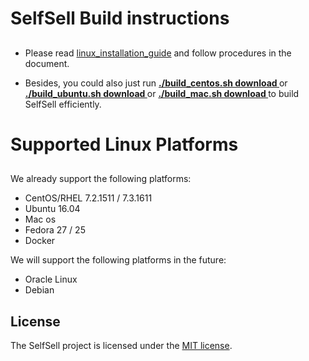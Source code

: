 # SelfSell Build instructions
##
- Please read [linux_installation_guide](https://github.com/SelfSell-Dev/SelfSell_linux/blob/master/linux_installation_guide) and follow  procedures in the document. 

- Besides, you could also just run **[ ./build_centos.sh download ](https://github.com/SelfSell-Dev/SelfSell_linux/blob/master/build_centos.sh)** or **[ ./build_ubuntu.sh download ](https://github.com/SelfSell-Dev/SelfSell_linux/blob/master/build_ubuntu.sh)** or **[ ./build_mac.sh download ](https://github.com/SelfSell-Dev/SelfSell_linux/blob/master/build_mac.sh)** to build SelfSell efficiently.


# Supported Linux Platforms
##

We already support the following platforms:

* CentOS/RHEL 7.2.1511 / 7.3.1611 
* Ubuntu 16.04
* Mac os
* Fedora 27 / 25
* Docker


We will support the following platforms in the future:

* Oracle Linux
* Debian

License
------

The SelfSell project is licensed under the [MIT license](LICENSE).

